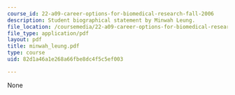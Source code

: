 ```yaml
---
course_id: 22-a09-career-options-for-biomedical-research-fall-2006
description: Student biographical statement by Minwah Leung.
file_location: /coursemedia/22-a09-career-options-for-biomedical-research-fall-2006/82d1a46a1e268a66fbe8dc4f5c5ef003_minwah_leung.pdf
file_type: application/pdf
layout: pdf
title: minwah_leung.pdf
type: course
uid: 82d1a46a1e268a66fbe8dc4f5c5ef003

---
```

None